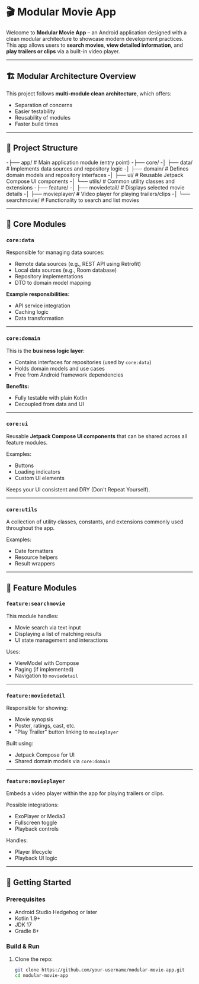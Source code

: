 # 🎬 Modular Movie App

Welcome to **Modular Movie App** – an Android application designed with a clean modular architecture to showcase modern development practices. This app allows users to **search movies**, **view detailed information**, and **play trailers or clips** via a built-in video player.

---

## 🏗️ Modular Architecture Overview

This project follows **multi-module clean architecture**, which offers:

- Separation of concerns
- Easier testability
- Reusability of modules
- Faster build times

---

## 📂 Project Structure

-├── app/ # Main application module (entry point)
-├── core/
-│ ├── data/ # Implements data sources and repository logic
-│ ├── domain/ # Defines domain models and repository interfaces
-│ ├── ui/ # Reusable Jetpack Compose UI components
-│ └── utils/ # Common utility classes and extensions
-├── feature/
-│ ├── moviedetail/ # Displays selected movie details
-│ ├── movieplayer/ # Video player for playing trailers/clips
-│ └── searchmovie/ # Functionality to search and list movies



---

## 🧠 Core Modules

### `core:data`

Responsible for managing data sources:

- Remote data sources (e.g., REST API using Retrofit)
- Local data sources (e.g., Room database)
- Repository implementations
- DTO to domain model mapping

**Example responsibilities:**

- API service integration
- Caching logic
- Data transformation

---

### `core:domain`

This is the **business logic layer**:

- Contains interfaces for repositories (used by `core:data`)
- Holds domain models and use cases
- Free from Android framework dependencies

**Benefits:**

- Fully testable with plain Kotlin
- Decoupled from data and UI

---

### `core:ui`

Reusable **Jetpack Compose UI components** that can be shared across all feature modules.

Examples:

- Buttons
- Loading indicators
- Custom UI elements

Keeps your UI consistent and DRY (Don't Repeat Yourself).

---

### `core:utils`

A collection of utility classes, constants, and extensions commonly used throughout the app.

Examples:

- Date formatters
- Resource helpers
- Result wrappers

---

## 🎯 Feature Modules

### `feature:searchmovie`

This module handles:

- Movie search via text input
- Displaying a list of matching results
- UI state management and interactions

Uses:

- ViewModel with Compose
- Paging (if implemented)
- Navigation to `moviedetail`

---

### `feature:moviedetail`

Responsible for showing:

- Movie synopsis
- Poster, ratings, cast, etc.
- "Play Trailer" button linking to `movieplayer`

Built using:

- Jetpack Compose for UI
- Shared domain models via `core:domain`

---

### `feature:movieplayer`

Embeds a video player within the app for playing trailers or clips.

Possible integrations:

- ExoPlayer or Media3
- Fullscreen toggle
- Playback controls

Handles:

- Player lifecycle
- Playback UI logic

---

## 🚀 Getting Started

### Prerequisites

- Android Studio Hedgehog or later
- Kotlin 1.9+
- JDK 17
- Gradle 8+

### Build & Run

1. Clone the repo:
   ```bash
   git clone https://github.com/your-username/modular-movie-app.git
   cd modular-movie-app
